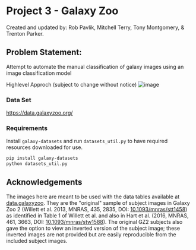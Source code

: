 # Project 3 - Galaxy Zoo
Created and updated by: Rob Pavlik, Mitchell Terry, Tony Montgomery, & Trenton Parker.

## Problem Statement:
Attempt to automate the manual classification of galaxy images using an image classification model

Highlevel Approch (subject to change without notice)
![image](https://github.com/user-attachments/assets/9320ff63-ac79-4d57-b925-0d63cff25e56)

### Data Set
https://data.galaxyzoo.org/

### Requirements

Install `galaxy-datasets` and run `datasets_util.py` to have required resources downloaded for use.

```sh
pip install galaxy-datasets
python datasets_util.py
```
## Acknowledgements
The images here are meant to be used with the data tables available at [data.galaxyzoo](data.galaxyzoo.org). They are the "original" sample of subject images in Galaxy Zoo 2 (Willett et al. 2013, MNRAS, 435, 2835, DOI: [10.1093/mnras/stt1458](https://doi.org/10.1093/mnras/stt1458)) as identified in Table 1 of Willett et al. and also in Hart et al. (2016, MNRAS, 461, 3663, DOI: [10.1093/mnras/stw1588](https://doi.org/10.1093/mnras/stw1588)). The original GZ2 subjects also gave the option to view an inverted version of the subject image; these inverted images are not provided but are easily reproducible from the included subject images.
